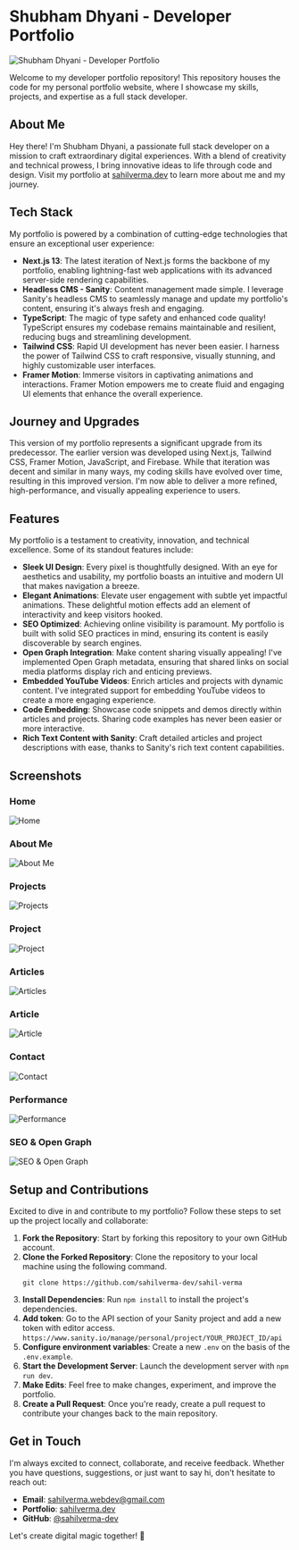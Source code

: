 # Shubham Dhyani - Developer Portfolio

![Shubham Dhyani - Developer Portfolio](/screenshots/poster.png)

Welcome to my developer portfolio repository! This repository houses the code for my personal portfolio website, where I showcase my skills, projects, and expertise as a full stack developer.

## About Me

Hey there! I'm Shubham Dhyani, a passionate full stack developer on a mission to craft extraordinary digital experiences. With a blend of creativity and technical prowess, I bring innovative ideas to life through code and design. Visit my portfolio at [sahilverma.dev](https://sahilverma.dev/) to learn more about me and my journey.

## Tech Stack

My portfolio is powered by a combination of cutting-edge technologies that ensure an exceptional user experience:

- **Next.js 13**: The latest iteration of Next.js forms the backbone of my portfolio, enabling lightning-fast web applications with its advanced server-side rendering capabilities.
- **Headless CMS - Sanity**: Content management made simple. I leverage Sanity's headless CMS to seamlessly manage and update my portfolio's content, ensuring it's always fresh and engaging.
- **TypeScript**: The magic of type safety and enhanced code quality! TypeScript ensures my codebase remains maintainable and resilient, reducing bugs and streamlining development.
- **Tailwind CSS**: Rapid UI development has never been easier. I harness the power of Tailwind CSS to craft responsive, visually stunning, and highly customizable user interfaces.
- **Framer Motion**: Immerse visitors in captivating animations and interactions. Framer Motion empowers me to create fluid and engaging UI elements that enhance the overall experience.

## Journey and Upgrades

This version of my portfolio represents a significant upgrade from its predecessor. The earlier version was developed using Next.js, Tailwind CSS, Framer Motion, JavaScript, and Firebase. While that iteration was decent and similar in many ways, my coding skills have evolved over time, resulting in this improved version. I'm now able to deliver a more refined, high-performance, and visually appealing experience to users.

## Features

My portfolio is a testament to creativity, innovation, and technical excellence. Some of its standout features include:

- **Sleek UI Design**: Every pixel is thoughtfully designed. With an eye for aesthetics and usability, my portfolio boasts an intuitive and modern UI that makes navigation a breeze.
- **Elegant Animations**: Elevate user engagement with subtle yet impactful animations. These delightful motion effects add an element of interactivity and keep visitors hooked.
- **SEO Optimized**: Achieving online visibility is paramount. My portfolio is built with solid SEO practices in mind, ensuring its content is easily discoverable by search engines.
- **Open Graph Integration**: Make content sharing visually appealing! I've implemented Open Graph metadata, ensuring that shared links on social media platforms display rich and enticing previews.
- **Embedded YouTube Videos**: Enrich articles and projects with dynamic content. I've integrated support for embedding YouTube videos to create a more engaging experience.
- **Code Embedding**: Showcase code snippets and demos directly within articles and projects. Sharing code examples has never been easier or more interactive.
- **Rich Text Content with Sanity**: Craft detailed articles and project descriptions with ease, thanks to Sanity's rich text content capabilities.

## Screenshots

### Home

![Home](/screenshots/home.png)

### About Me

![About Me](/screenshots/about.png)

### Projects

![Projects](/screenshots/projects.png)

### Project

![Project](/screenshots/project.png)

### Articles

![Articles](/screenshots/articles.png)

### Article

![Article](/screenshots/article.png)

### Contact

![Contact](/screenshots/contact.png)

### Performance

![Performance](/screenshots/performance.png)

### SEO & Open Graph

![SEO & Open Graph](/screenshots/seo-open-graph.png)

## Setup and Contributions

Excited to dive in and contribute to my portfolio? Follow these steps to set up the project locally and collaborate:

1. **Fork the Repository**: Start by forking this repository to your own GitHub account.
2. **Clone the Forked Repository**: Clone the repository to your local machine using the following command.
   ```shell
   git clone https://github.com/sahilverma-dev/sahil-verma
   ```
3. **Install Dependencies**: Run `npm install` to install the project's dependencies.
4. **Add token**: Go to the API section of your Sanity project and add a new token with editor access.
   `https://www.sanity.io/manage/personal/project/YOUR_PROJECT_ID/api`
5. **Configure environment variables**: Create a new `.env` on the basis of the `.env.example`.
6. **Start the Development Server**: Launch the development server with `npm run dev`.
7. **Make Edits**: Feel free to make changes, experiment, and improve the portfolio.
8. **Create a Pull Request**: Once you're ready, create a pull request to contribute your changes back to the main repository.

## Get in Touch

I'm always excited to connect, collaborate, and receive feedback. Whether you have questions, suggestions, or just want to say hi, don't hesitate to reach out:

- **Email**: sahilverma.webdev@gmail.com
- **Portfolio**: [sahilverma.dev](https://sahilverma.dev/)
- **GitHub**: [@sahilverma-dev](https://github.com/sahilverma-dev)

Let's create digital magic together! 🚀
